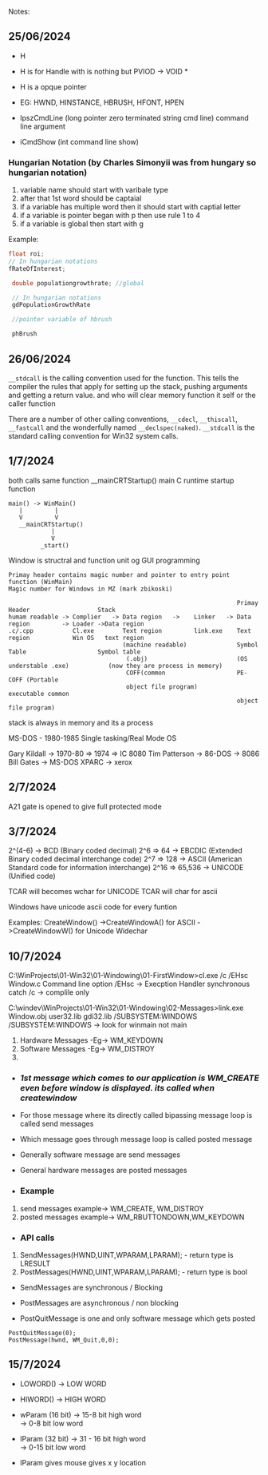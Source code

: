 Notes:

## 25/06/2024

- H
- H is for Handle with is nothing but PVIOD -> VOID *
- H is a opque pointer 
- EG: HWND, HINSTANCE, HBRUSH, HFONT, HPEN

- lpszCmdLine (long pointer zero terminated string cmd line) command line argument
- iCmdShow (int command line show)
### Hungarian Notation (by Charles Simonyii was from hungary so hungarian notation)
1. variable name should start with varibale type
2. after that 1st word should be captaial 
3. if a variable has multiple word then it should start with captial letter
4. if a variable is pointer began with p then use rule 1 to 4
5. if a variable is global then start with g 

Example: 
   ```c 
   float roi;
   // In hungarian notations
   fRateOfInterest;

    double populationgrowthrate; //global

    // In hungarian notations
    gdPopulationGrowthRate

    //pointer variable of hbrush

    phBrush

   ```

## 26/06/2024

`__stdcall` is the calling convention used for the function. This tells the compiler the rules that apply for setting up the stack, pushing arguments and getting a return value.
and who will clear memory function it self or the caller function

There are a number of other calling conventions, `__cdecl`, `__thiscall`, `__fastcall` and the wonderfully named `__declspec(naked)`. `__stdcall` is the standard calling convention for Win32 system calls.
## 1/7/2024

both calls same function __mainCRTStartup() main C runtime startup function
```
main() -> WinMain()
   |         |
   V         V 
   __mainCRTStartup()
            |
            V
         _start()
```

Window is structral and function unit og GUI programming

```
Primay header contains magic number and pointer to entry point function (WinMain)
Magic number for Windows in MZ (mark zbikoski)

                                                                Primay Header                   Stack
humam readable -> Complier   -> Data region   ->    Linker   -> Data region         -> Loader ->Data region  
.c/.cpp           Cl.exe        Text region         link.exe    Text region            Win OS   text region
                                (machine readable)              Symbol Table                    Symbol table
                                 (.obj)                         (OS understable .exe)           (now they are process in memory)        
                                 COFF(common                    PE-COFF (Portable 
                                 object file program)           executable common 
                                                                object file program)

```

stack is always in memory and its a process 

MS-DOS - 1980-1985
Single tasking/Real Mode OS

Gary Kildall -> 1970-80 => 1974 => IC 8080
Tim Patterson -> 86-DOS -> 8086
Bill Gates    -> MS-DOS
XPARC -> xerox 


## 2/7/2024

A21 gate is opened to give full protected mode 

## 3/7/2024
2^(4-6) -> BCD (Binary coded decimal)
2^6 => 64 -> EBCDIC (Extended Binary coded decimal interchange code)
2^7 => 128 -> ASCII (American Standard code for information interchange) 
2^16 => 65,536 -> UNICODE (Unified code)

TCAR will becomes wchar for UNICODE 
TCAR will char for ascii

Windows have unicode ascii code for every funtion

Examples:
CreateWindow() ->CreateWindowA() for ASCII ->CreateWindowW() for Unicode Widechar   


## 10/7/2024

C:\WinProjects\01-Win32\01-Windowing\01-FirstWindow>cl.exe /c /EHsc Window.c
Command line option
/EHsc -> Execption Handler synchronous catch 
/c -> complile only

C:\windev\WinProjects\01-Win32\01-Windowing\02-Messages>link.exe Window.obj user32.lib gdi32.lib /SUBSYSTEM:WINDOWS
/SUBSYSTEM:WINDOWS -> look for winmain not main

1. Hardware Messages -Eg-> WM_KEYDOWN
2. Software Messages -Eg-> WM_DISTROY
3. 


- ### *1st message which comes to our application is WM_CREATE even before window is displayed. its called when createwindow*

- For those message where its directly called bipassing message loop is called send messages
- Which message goes through message loop is called posted message

- Generally software message are send messages
- General hardware messages are posted messages

- ### Example
1. send messages example-> WM_CREATE, WM_DISTROY
2. posted messages example-> WM_RBUTTONDOWN,WM_KEYDOWN

- ### API calls
1. SendMessages(HWND,UINT,WPARAM,LPARAM); - return type is LRESULT
2. PostMessages(HWND,UINT,WPARAM,LPARAM); - return type is bool

- SendMessages are synchronous / Blocking
- PostMessages are asynchronous / non blocking

- PostQuitMessage is one and only software message which gets posted 
```
PostQuitMessage(0);
PostMessage(hwnd, WM_Quit,0,0);

```

## 15/7/2024

- LOWORD() -> LOW WORD
- HIWORD() -> HIGH WORD

- wParam (16 bit) -> 15-8 bit high word  <br>
                  -> 0-8 bit low word
- lParam (32 bit) -> 31 - 16 bit high word <br>
                  -> 0-15 bit low word

- lParam gives mouse gives x y location 


